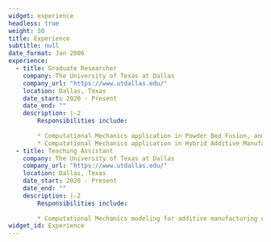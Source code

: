 ```yaml
---
widget: experience
headless: true
weight: 30
title: Experience
subtitle: null
date_format: Jan 2006
experience:
  - title: Graduate Researcher
    company: The University of Texas at Dallas
    company_url: "https://www.utdallas.edu/"
    location: Dallas, Texas
    date_start: 2020 - Present
    date_end: ""
    description: |-2
        Responsibilities include:
        
        * Computational Mechanics application in Powder Bed Fusion, and Direct Energy Deposition.
        * Computational Mechanics application in Hybrid Additive Manufacturing Process involving Direct Energy Deposition and Ultrasonic Nanocrystal Surface Modification Technique.
  - title: Teaching Assistant
    company: The University of Texas at Dallas
    company_url: "https://www.utdallas.edu/"
    location: Dallas, Texas
    date_start: 2020 - Present
    date_end: ""
    description: |-2
        Responsibilities include:
        
        * Computational Mechanics modeling for additive manufacturing using Ansys.
widget_id: Experience
---
```

